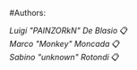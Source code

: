 #Authors: 

*Luigi "PAINZORkN" De Blasio* 📋 <br>
*Marco "Monkey" Moncada* 📋 <br>
*Sabino "unknown" Rotondi* 📋 <br>
